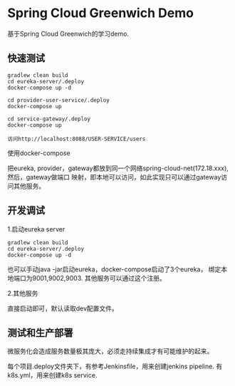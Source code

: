 Spring Cloud Greenwich Demo
==========================



基于Spring Cloud Greenwich的学习demo.


## 快速测试

```
gradlew clean build
cd eureka-server/.deploy
docker-compose up -d

cd provider-user-service/.deploy
docker-compose up 

cd service-gateway/.deploy
docker-compose up

访问http://localhost:8088/USER-SERVICE/users

```

使用docker-compose

把eureka, provider，gateway都放到同一个网络spring-cloud-net(172.18.xxx), 然后，gateway做端口
映射，即本地可以访问，如此实现只可以通过gateway访问其他服务。


## 开发调试

1.启动eureka server
```
gradlew clean build
cd eureka-server/.deploy
docker-compose up -d
```

也可以手动java -jar启动eureka，docker-compose启动了3个eureka，
绑定本地端口为9001,9002,9003. 其他服务可以通过这个注册。

2.其他服务

直接启动即可，默认读取dev配置文件。


## 测试和生产部署

微服务化会造成服务数量极其庞大，必须走持续集成才有可能维护的起来。

每个项目.deploy文件夹下，有参考Jenkinsfile，用来创建jenkins pipeline.
有k8s.yml，用来创建k8s service.




